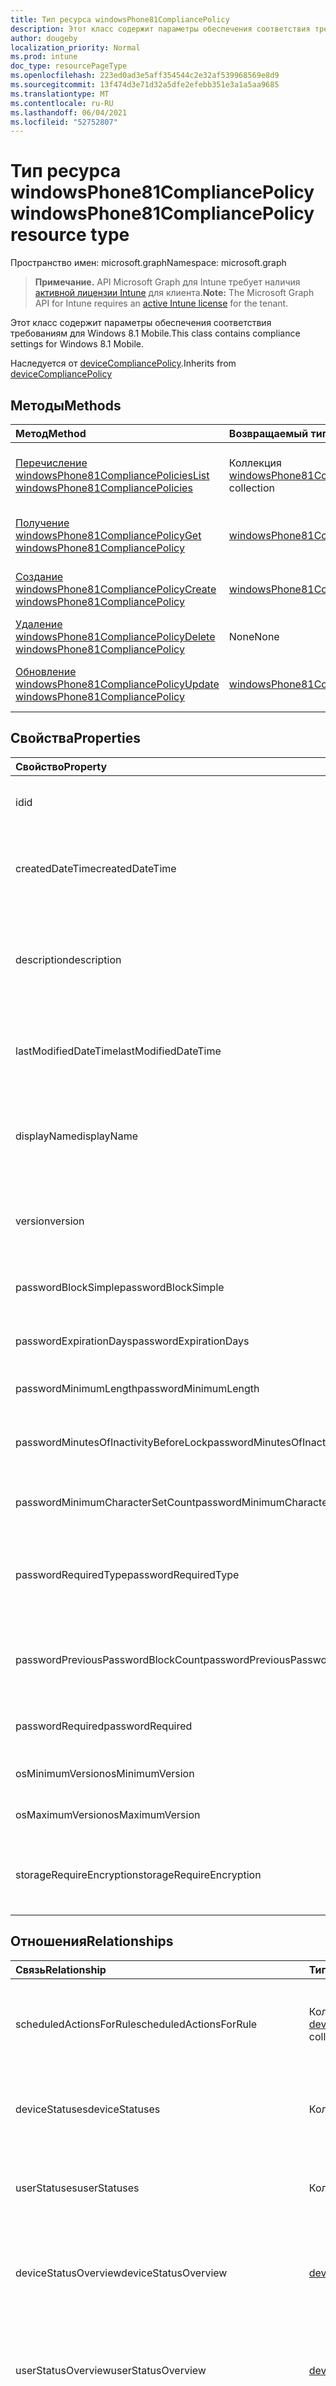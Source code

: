 ```yaml
---
title: Тип ресурса windowsPhone81CompliancePolicy
description: Этот класс содержит параметры обеспечения соответствия требованиям для Windows 8.1 Mobile.
author: dougeby
localization_priority: Normal
ms.prod: intune
doc_type: resourcePageType
ms.openlocfilehash: 223ed0ad3e5aff354544c2e32af539968569e8d9
ms.sourcegitcommit: 13f474d3e71d32a5dfe2efebb351e3a1a5aa9685
ms.translationtype: MT
ms.contentlocale: ru-RU
ms.lasthandoff: 06/04/2021
ms.locfileid: "52752807"
---
```

# <a name="windowsphone81compliancepolicy-resource-type"></a><span data-ttu-id="bdec2-103">Тип ресурса windowsPhone81CompliancePolicy</span><span class="sxs-lookup"><span data-stu-id="bdec2-103">windowsPhone81CompliancePolicy resource type</span></span>

<span data-ttu-id="bdec2-104">Пространство имен: microsoft.graph</span><span class="sxs-lookup"><span data-stu-id="bdec2-104">Namespace: microsoft.graph</span></span>

> <span data-ttu-id="bdec2-105">**Примечание.** API Microsoft Graph для Intune требует наличия [активной лицензии Intune](https://go.microsoft.com/fwlink/?linkid=839381) для клиента.</span><span class="sxs-lookup"><span data-stu-id="bdec2-105">**Note:** The Microsoft Graph API for Intune requires an [active Intune license](https://go.microsoft.com/fwlink/?linkid=839381) for the tenant.</span></span>

<span data-ttu-id="bdec2-106">Этот класс содержит параметры обеспечения соответствия требованиям для Windows 8.1 Mobile.</span><span class="sxs-lookup"><span data-stu-id="bdec2-106">This class contains compliance settings for Windows 8.1 Mobile.</span></span>


<span data-ttu-id="bdec2-107">Наследуется от [deviceCompliancePolicy](../resources/intune-deviceconfig-devicecompliancepolicy.md).</span><span class="sxs-lookup"><span data-stu-id="bdec2-107">Inherits from [deviceCompliancePolicy](../resources/intune-deviceconfig-devicecompliancepolicy.md)</span></span>

## <a name="methods"></a><span data-ttu-id="bdec2-108">Методы</span><span class="sxs-lookup"><span data-stu-id="bdec2-108">Methods</span></span>
|<span data-ttu-id="bdec2-109">Метод</span><span class="sxs-lookup"><span data-stu-id="bdec2-109">Method</span></span>|<span data-ttu-id="bdec2-110">Возвращаемый тип</span><span class="sxs-lookup"><span data-stu-id="bdec2-110">Return Type</span></span>|<span data-ttu-id="bdec2-111">Описание</span><span class="sxs-lookup"><span data-stu-id="bdec2-111">Description</span></span>|
|:---|:---|:---|
|[<span data-ttu-id="bdec2-112">Перечисление windowsPhone81CompliancePolicies</span><span class="sxs-lookup"><span data-stu-id="bdec2-112">List windowsPhone81CompliancePolicies</span></span>](../api/intune-deviceconfig-windowsphone81compliancepolicy-list.md)|<span data-ttu-id="bdec2-113">Коллекция [windowsPhone81CompliancePolicy](../resources/intune-deviceconfig-windowsphone81compliancepolicy.md)</span><span class="sxs-lookup"><span data-stu-id="bdec2-113">[windowsPhone81CompliancePolicy](../resources/intune-deviceconfig-windowsphone81compliancepolicy.md) collection</span></span>|<span data-ttu-id="bdec2-114">Список свойств и связей объектов [windowsPhone81CompliancePolicy](../resources/intune-deviceconfig-windowsphone81compliancepolicy.md).</span><span class="sxs-lookup"><span data-stu-id="bdec2-114">List properties and relationships of the [windowsPhone81CompliancePolicy](../resources/intune-deviceconfig-windowsphone81compliancepolicy.md) objects.</span></span>|
|[<span data-ttu-id="bdec2-115">Получение windowsPhone81CompliancePolicy</span><span class="sxs-lookup"><span data-stu-id="bdec2-115">Get windowsPhone81CompliancePolicy</span></span>](../api/intune-deviceconfig-windowsphone81compliancepolicy-get.md)|[<span data-ttu-id="bdec2-116">windowsPhone81CompliancePolicy</span><span class="sxs-lookup"><span data-stu-id="bdec2-116">windowsPhone81CompliancePolicy</span></span>](../resources/intune-deviceconfig-windowsphone81compliancepolicy.md)|<span data-ttu-id="bdec2-117">Считывание свойств и связей объекта [windowsPhone81CompliancePolicy](../resources/intune-deviceconfig-windowsphone81compliancepolicy.md).</span><span class="sxs-lookup"><span data-stu-id="bdec2-117">Read properties and relationships of the [windowsPhone81CompliancePolicy](../resources/intune-deviceconfig-windowsphone81compliancepolicy.md) object.</span></span>|
|[<span data-ttu-id="bdec2-118">Создание windowsPhone81CompliancePolicy</span><span class="sxs-lookup"><span data-stu-id="bdec2-118">Create windowsPhone81CompliancePolicy</span></span>](../api/intune-deviceconfig-windowsphone81compliancepolicy-create.md)|[<span data-ttu-id="bdec2-119">windowsPhone81CompliancePolicy</span><span class="sxs-lookup"><span data-stu-id="bdec2-119">windowsPhone81CompliancePolicy</span></span>](../resources/intune-deviceconfig-windowsphone81compliancepolicy.md)|<span data-ttu-id="bdec2-120">Создание объекта [windowsPhone81CompliancePolicy](../resources/intune-deviceconfig-windowsphone81compliancepolicy.md).</span><span class="sxs-lookup"><span data-stu-id="bdec2-120">Create a new [windowsPhone81CompliancePolicy](../resources/intune-deviceconfig-windowsphone81compliancepolicy.md) object.</span></span>|
|[<span data-ttu-id="bdec2-121">Удаление windowsPhone81CompliancePolicy</span><span class="sxs-lookup"><span data-stu-id="bdec2-121">Delete windowsPhone81CompliancePolicy</span></span>](../api/intune-deviceconfig-windowsphone81compliancepolicy-delete.md)|<span data-ttu-id="bdec2-122">None</span><span class="sxs-lookup"><span data-stu-id="bdec2-122">None</span></span>|<span data-ttu-id="bdec2-123">Удаление экземпляра [windowsPhone81CompliancePolicy](../resources/intune-deviceconfig-windowsphone81compliancepolicy.md).</span><span class="sxs-lookup"><span data-stu-id="bdec2-123">Deletes a [windowsPhone81CompliancePolicy](../resources/intune-deviceconfig-windowsphone81compliancepolicy.md).</span></span>|
|[<span data-ttu-id="bdec2-124">Обновление windowsPhone81CompliancePolicy</span><span class="sxs-lookup"><span data-stu-id="bdec2-124">Update windowsPhone81CompliancePolicy</span></span>](../api/intune-deviceconfig-windowsphone81compliancepolicy-update.md)|[<span data-ttu-id="bdec2-125">windowsPhone81CompliancePolicy</span><span class="sxs-lookup"><span data-stu-id="bdec2-125">windowsPhone81CompliancePolicy</span></span>](../resources/intune-deviceconfig-windowsphone81compliancepolicy.md)|<span data-ttu-id="bdec2-126">Обновление свойств объекта [windowsPhone81CompliancePolicy](../resources/intune-deviceconfig-windowsphone81compliancepolicy.md).</span><span class="sxs-lookup"><span data-stu-id="bdec2-126">Update the properties of a [windowsPhone81CompliancePolicy](../resources/intune-deviceconfig-windowsphone81compliancepolicy.md) object.</span></span>|

## <a name="properties"></a><span data-ttu-id="bdec2-127">Свойства</span><span class="sxs-lookup"><span data-stu-id="bdec2-127">Properties</span></span>
|<span data-ttu-id="bdec2-128">Свойство</span><span class="sxs-lookup"><span data-stu-id="bdec2-128">Property</span></span>|<span data-ttu-id="bdec2-129">Тип</span><span class="sxs-lookup"><span data-stu-id="bdec2-129">Type</span></span>|<span data-ttu-id="bdec2-130">Описание</span><span class="sxs-lookup"><span data-stu-id="bdec2-130">Description</span></span>|
|:---|:---|:---|
|<span data-ttu-id="bdec2-131">id</span><span class="sxs-lookup"><span data-stu-id="bdec2-131">id</span></span>|<span data-ttu-id="bdec2-132">String</span><span class="sxs-lookup"><span data-stu-id="bdec2-132">String</span></span>|<span data-ttu-id="bdec2-133">Ключ объекта.</span><span class="sxs-lookup"><span data-stu-id="bdec2-133">Key of the entity.</span></span> <span data-ttu-id="bdec2-134">Наследуется от объекта [deviceCompliancePolicy](../resources/intune-deviceconfig-devicecompliancepolicy.md).</span><span class="sxs-lookup"><span data-stu-id="bdec2-134">Inherited from [deviceCompliancePolicy](../resources/intune-deviceconfig-devicecompliancepolicy.md)</span></span>|
|<span data-ttu-id="bdec2-135">createdDateTime</span><span class="sxs-lookup"><span data-stu-id="bdec2-135">createdDateTime</span></span>|<span data-ttu-id="bdec2-136">DateTimeOffset</span><span class="sxs-lookup"><span data-stu-id="bdec2-136">DateTimeOffset</span></span>|<span data-ttu-id="bdec2-137">Дата и время создания объекта.</span><span class="sxs-lookup"><span data-stu-id="bdec2-137">DateTime the object was created.</span></span> <span data-ttu-id="bdec2-138">Наследуется от объекта [deviceCompliancePolicy](../resources/intune-deviceconfig-devicecompliancepolicy.md).</span><span class="sxs-lookup"><span data-stu-id="bdec2-138">Inherited from [deviceCompliancePolicy](../resources/intune-deviceconfig-devicecompliancepolicy.md)</span></span>|
|<span data-ttu-id="bdec2-139">description</span><span class="sxs-lookup"><span data-stu-id="bdec2-139">description</span></span>|<span data-ttu-id="bdec2-140">String</span><span class="sxs-lookup"><span data-stu-id="bdec2-140">String</span></span>|<span data-ttu-id="bdec2-141">Указанное администратором описание конфигурации устройства.</span><span class="sxs-lookup"><span data-stu-id="bdec2-141">Admin provided description of the Device Configuration.</span></span> <span data-ttu-id="bdec2-142">Наследуется от объекта [deviceCompliancePolicy](../resources/intune-deviceconfig-devicecompliancepolicy.md).</span><span class="sxs-lookup"><span data-stu-id="bdec2-142">Inherited from [deviceCompliancePolicy](../resources/intune-deviceconfig-devicecompliancepolicy.md)</span></span>|
|<span data-ttu-id="bdec2-143">lastModifiedDateTime</span><span class="sxs-lookup"><span data-stu-id="bdec2-143">lastModifiedDateTime</span></span>|<span data-ttu-id="bdec2-144">DateTimeOffset</span><span class="sxs-lookup"><span data-stu-id="bdec2-144">DateTimeOffset</span></span>|<span data-ttu-id="bdec2-145">Дата и время последнего изменения объекта.</span><span class="sxs-lookup"><span data-stu-id="bdec2-145">DateTime the object was last modified.</span></span> <span data-ttu-id="bdec2-146">Наследуется от объекта [deviceCompliancePolicy](../resources/intune-deviceconfig-devicecompliancepolicy.md).</span><span class="sxs-lookup"><span data-stu-id="bdec2-146">Inherited from [deviceCompliancePolicy](../resources/intune-deviceconfig-devicecompliancepolicy.md)</span></span>|
|<span data-ttu-id="bdec2-147">displayName</span><span class="sxs-lookup"><span data-stu-id="bdec2-147">displayName</span></span>|<span data-ttu-id="bdec2-148">String</span><span class="sxs-lookup"><span data-stu-id="bdec2-148">String</span></span>|<span data-ttu-id="bdec2-149">Указанное администратором имя конфигурации устройства.</span><span class="sxs-lookup"><span data-stu-id="bdec2-149">Admin provided name of the device configuration.</span></span> <span data-ttu-id="bdec2-150">Наследуется от объекта [deviceCompliancePolicy](../resources/intune-deviceconfig-devicecompliancepolicy.md).</span><span class="sxs-lookup"><span data-stu-id="bdec2-150">Inherited from [deviceCompliancePolicy](../resources/intune-deviceconfig-devicecompliancepolicy.md)</span></span>|
|<span data-ttu-id="bdec2-151">version</span><span class="sxs-lookup"><span data-stu-id="bdec2-151">version</span></span>|<span data-ttu-id="bdec2-152">Int32</span><span class="sxs-lookup"><span data-stu-id="bdec2-152">Int32</span></span>|<span data-ttu-id="bdec2-153">Версия конфигурации устройства.</span><span class="sxs-lookup"><span data-stu-id="bdec2-153">Version of the device configuration.</span></span> <span data-ttu-id="bdec2-154">Наследуется от объекта [deviceCompliancePolicy](../resources/intune-deviceconfig-devicecompliancepolicy.md).</span><span class="sxs-lookup"><span data-stu-id="bdec2-154">Inherited from [deviceCompliancePolicy](../resources/intune-deviceconfig-devicecompliancepolicy.md)</span></span>|
|<span data-ttu-id="bdec2-155">passwordBlockSimple</span><span class="sxs-lookup"><span data-stu-id="bdec2-155">passwordBlockSimple</span></span>|<span data-ttu-id="bdec2-156">Boolean</span><span class="sxs-lookup"><span data-stu-id="bdec2-156">Boolean</span></span>|<span data-ttu-id="bdec2-157">Определяет, нужно ли блокировать синхронизацию календаря.</span><span class="sxs-lookup"><span data-stu-id="bdec2-157">Whether or not to block syncing the calendar.</span></span>|
|<span data-ttu-id="bdec2-158">passwordExpirationDays</span><span class="sxs-lookup"><span data-stu-id="bdec2-158">passwordExpirationDays</span></span>|<span data-ttu-id="bdec2-159">Int32</span><span class="sxs-lookup"><span data-stu-id="bdec2-159">Int32</span></span>|<span data-ttu-id="bdec2-160">Количество дней до окончания срока действия пароля.</span><span class="sxs-lookup"><span data-stu-id="bdec2-160">Number of days before the password expires.</span></span>|
|<span data-ttu-id="bdec2-161">passwordMinimumLength</span><span class="sxs-lookup"><span data-stu-id="bdec2-161">passwordMinimumLength</span></span>|<span data-ttu-id="bdec2-162">Int32</span><span class="sxs-lookup"><span data-stu-id="bdec2-162">Int32</span></span>|<span data-ttu-id="bdec2-163">Минимальная длина паролей.</span><span class="sxs-lookup"><span data-stu-id="bdec2-163">Minimum length of passwords.</span></span>|
|<span data-ttu-id="bdec2-164">passwordMinutesOfInactivityBeforeLock</span><span class="sxs-lookup"><span data-stu-id="bdec2-164">passwordMinutesOfInactivityBeforeLock</span></span>|<span data-ttu-id="bdec2-165">Int32</span><span class="sxs-lookup"><span data-stu-id="bdec2-165">Int32</span></span>|<span data-ttu-id="bdec2-166">Период бездействия (в минутах), по истечении которого будет запрашиваться ввод пароля.</span><span class="sxs-lookup"><span data-stu-id="bdec2-166">Minutes of inactivity before a password is required.</span></span>|
|<span data-ttu-id="bdec2-167">passwordMinimumCharacterSetCount</span><span class="sxs-lookup"><span data-stu-id="bdec2-167">passwordMinimumCharacterSetCount</span></span>|<span data-ttu-id="bdec2-168">Int32</span><span class="sxs-lookup"><span data-stu-id="bdec2-168">Int32</span></span>|<span data-ttu-id="bdec2-169">Количество наборов символов, которые требуются для пароля.</span><span class="sxs-lookup"><span data-stu-id="bdec2-169">The number of character sets required in the password.</span></span>|
|<span data-ttu-id="bdec2-170">passwordRequiredType</span><span class="sxs-lookup"><span data-stu-id="bdec2-170">passwordRequiredType</span></span>|[<span data-ttu-id="bdec2-171">requiredPasswordType</span><span class="sxs-lookup"><span data-stu-id="bdec2-171">requiredPasswordType</span></span>](../resources/intune-deviceconfig-requiredpasswordtype.md)|<span data-ttu-id="bdec2-172">Требуемый тип пароля.</span><span class="sxs-lookup"><span data-stu-id="bdec2-172">The required password type.</span></span> <span data-ttu-id="bdec2-173">Возможные значения: `deviceDefault`, `alphanumeric`, `numeric`.</span><span class="sxs-lookup"><span data-stu-id="bdec2-173">Possible values are: `deviceDefault`, `alphanumeric`, `numeric`.</span></span>|
|<span data-ttu-id="bdec2-174">passwordPreviousPasswordBlockCount</span><span class="sxs-lookup"><span data-stu-id="bdec2-174">passwordPreviousPasswordBlockCount</span></span>|<span data-ttu-id="bdec2-175">Int32</span><span class="sxs-lookup"><span data-stu-id="bdec2-175">Int32</span></span>|<span data-ttu-id="bdec2-176">Количество предыдущих паролей, которые следует заблокировать.</span><span class="sxs-lookup"><span data-stu-id="bdec2-176">Number of previous passwords to block.</span></span> <span data-ttu-id="bdec2-177">Допустимые значения: от 0 до 24.</span><span class="sxs-lookup"><span data-stu-id="bdec2-177">Valid values 0 to 24</span></span>|
|<span data-ttu-id="bdec2-178">passwordRequired</span><span class="sxs-lookup"><span data-stu-id="bdec2-178">passwordRequired</span></span>|<span data-ttu-id="bdec2-179">Boolean</span><span class="sxs-lookup"><span data-stu-id="bdec2-179">Boolean</span></span>|<span data-ttu-id="bdec2-180">Определяет, нужно ли запрашивать ввод пароля.</span><span class="sxs-lookup"><span data-stu-id="bdec2-180">Whether or not to require a password.</span></span>|
|<span data-ttu-id="bdec2-181">osMinimumVersion</span><span class="sxs-lookup"><span data-stu-id="bdec2-181">osMinimumVersion</span></span>|<span data-ttu-id="bdec2-182">String</span><span class="sxs-lookup"><span data-stu-id="bdec2-182">String</span></span>|<span data-ttu-id="bdec2-183">Минимальная версия Windows Phone.</span><span class="sxs-lookup"><span data-stu-id="bdec2-183">Minimum Windows Phone version.</span></span>|
|<span data-ttu-id="bdec2-184">osMaximumVersion</span><span class="sxs-lookup"><span data-stu-id="bdec2-184">osMaximumVersion</span></span>|<span data-ttu-id="bdec2-185">String</span><span class="sxs-lookup"><span data-stu-id="bdec2-185">String</span></span>|<span data-ttu-id="bdec2-186">Максимальная версия Windows Phone.</span><span class="sxs-lookup"><span data-stu-id="bdec2-186">Maximum Windows Phone version.</span></span>|
|<span data-ttu-id="bdec2-187">storageRequireEncryption</span><span class="sxs-lookup"><span data-stu-id="bdec2-187">storageRequireEncryption</span></span>|<span data-ttu-id="bdec2-188">Boolean</span><span class="sxs-lookup"><span data-stu-id="bdec2-188">Boolean</span></span>|<span data-ttu-id="bdec2-189">Указывает на то, что шифрование на устройствах с Windows Phone должно быть обязательным.</span><span class="sxs-lookup"><span data-stu-id="bdec2-189">Require encryption on windows phone devices.</span></span>|

## <a name="relationships"></a><span data-ttu-id="bdec2-190">Отношения</span><span class="sxs-lookup"><span data-stu-id="bdec2-190">Relationships</span></span>
|<span data-ttu-id="bdec2-191">Связь</span><span class="sxs-lookup"><span data-stu-id="bdec2-191">Relationship</span></span>|<span data-ttu-id="bdec2-192">Тип</span><span class="sxs-lookup"><span data-stu-id="bdec2-192">Type</span></span>|<span data-ttu-id="bdec2-193">Описание</span><span class="sxs-lookup"><span data-stu-id="bdec2-193">Description</span></span>|
|:---|:---|:---|
|<span data-ttu-id="bdec2-194">scheduledActionsForRule</span><span class="sxs-lookup"><span data-stu-id="bdec2-194">scheduledActionsForRule</span></span>|<span data-ttu-id="bdec2-195">Коллекция [deviceComplianceScheduledActionForRule](../resources/intune-deviceconfig-devicecompliancescheduledactionforrule.md)</span><span class="sxs-lookup"><span data-stu-id="bdec2-195">[deviceComplianceScheduledActionForRule](../resources/intune-deviceconfig-devicecompliancescheduledactionforrule.md) collection</span></span>|<span data-ttu-id="bdec2-196">Список запланированных действий для этого правила. Наследуется от [deviceCompliancePolicy](../resources/intune-deviceconfig-devicecompliancepolicy.md).</span><span class="sxs-lookup"><span data-stu-id="bdec2-196">The list of scheduled action for this rule Inherited from [deviceCompliancePolicy](../resources/intune-deviceconfig-devicecompliancepolicy.md)</span></span>|
|<span data-ttu-id="bdec2-197">deviceStatuses</span><span class="sxs-lookup"><span data-stu-id="bdec2-197">deviceStatuses</span></span>|<span data-ttu-id="bdec2-198">Коллекция [deviceComplianceDeviceStatus](../resources/intune-deviceconfig-devicecompliancedevicestatus.md)</span><span class="sxs-lookup"><span data-stu-id="bdec2-198">[deviceComplianceDeviceStatus](../resources/intune-deviceconfig-devicecompliancedevicestatus.md) collection</span></span>|<span data-ttu-id="bdec2-199">Список DeviceComplianceDeviceStatus.</span><span class="sxs-lookup"><span data-stu-id="bdec2-199">List of DeviceComplianceDeviceStatus.</span></span> <span data-ttu-id="bdec2-200">Наследуется от объекта [deviceCompliancePolicy](../resources/intune-deviceconfig-devicecompliancepolicy.md).</span><span class="sxs-lookup"><span data-stu-id="bdec2-200">Inherited from [deviceCompliancePolicy](../resources/intune-deviceconfig-devicecompliancepolicy.md)</span></span>|
|<span data-ttu-id="bdec2-201">userStatuses</span><span class="sxs-lookup"><span data-stu-id="bdec2-201">userStatuses</span></span>|<span data-ttu-id="bdec2-202">Коллекция [deviceComplianceUserStatus](../resources/intune-deviceconfig-devicecomplianceuserstatus.md)</span><span class="sxs-lookup"><span data-stu-id="bdec2-202">[deviceComplianceUserStatus](../resources/intune-deviceconfig-devicecomplianceuserstatus.md) collection</span></span>|<span data-ttu-id="bdec2-203">Список DeviceComplianceUserStatus.</span><span class="sxs-lookup"><span data-stu-id="bdec2-203">List of DeviceComplianceUserStatus.</span></span> <span data-ttu-id="bdec2-204">Наследуется от объекта [deviceCompliancePolicy](../resources/intune-deviceconfig-devicecompliancepolicy.md).</span><span class="sxs-lookup"><span data-stu-id="bdec2-204">Inherited from [deviceCompliancePolicy](../resources/intune-deviceconfig-devicecompliancepolicy.md)</span></span>|
|<span data-ttu-id="bdec2-205">deviceStatusOverview</span><span class="sxs-lookup"><span data-stu-id="bdec2-205">deviceStatusOverview</span></span>|[<span data-ttu-id="bdec2-206">deviceComplianceDeviceOverview</span><span class="sxs-lookup"><span data-stu-id="bdec2-206">deviceComplianceDeviceOverview</span></span>](../resources/intune-deviceconfig-devicecompliancedeviceoverview.md)|<span data-ttu-id="bdec2-207">Обзор состояния обеспечения соответствия требованиям для устройств. Наследуется от [deviceCompliancePolicy](../resources/intune-deviceconfig-devicecompliancepolicy.md).</span><span class="sxs-lookup"><span data-stu-id="bdec2-207">Device compliance devices status overview Inherited from [deviceCompliancePolicy](../resources/intune-deviceconfig-devicecompliancepolicy.md)</span></span>|
|<span data-ttu-id="bdec2-208">userStatusOverview</span><span class="sxs-lookup"><span data-stu-id="bdec2-208">userStatusOverview</span></span>|[<span data-ttu-id="bdec2-209">deviceComplianceUserOverview</span><span class="sxs-lookup"><span data-stu-id="bdec2-209">deviceComplianceUserOverview</span></span>](../resources/intune-deviceconfig-devicecomplianceuseroverview.md)|<span data-ttu-id="bdec2-210">Обзор состояния обеспечения соответствия требованиям для устройств, указанного для пользователей. Наследуется от [deviceCompliancePolicy](../resources/intune-deviceconfig-devicecompliancepolicy.md).</span><span class="sxs-lookup"><span data-stu-id="bdec2-210">Device compliance users status overview Inherited from [deviceCompliancePolicy](../resources/intune-deviceconfig-devicecompliancepolicy.md)</span></span>|
|<span data-ttu-id="bdec2-211">deviceSettingStateSummaries</span><span class="sxs-lookup"><span data-stu-id="bdec2-211">deviceSettingStateSummaries</span></span>|<span data-ttu-id="bdec2-212">Коллекция [settingStateDeviceSummary](../resources/intune-deviceconfig-settingstatedevicesummary.md)</span><span class="sxs-lookup"><span data-stu-id="bdec2-212">[settingStateDeviceSummary](../resources/intune-deviceconfig-settingstatedevicesummary.md) collection</span></span>|<span data-ttu-id="bdec2-213">Сводка данных о состоянии настройки обеспечения соответствия требованиям для устройств. Наследуется от [deviceCompliancePolicy](../resources/intune-deviceconfig-devicecompliancepolicy.md).</span><span class="sxs-lookup"><span data-stu-id="bdec2-213">Compliance Setting State Device Summary Inherited from [deviceCompliancePolicy](../resources/intune-deviceconfig-devicecompliancepolicy.md)</span></span>|
|<span data-ttu-id="bdec2-214">assignments</span><span class="sxs-lookup"><span data-stu-id="bdec2-214">assignments</span></span>|<span data-ttu-id="bdec2-215">Коллекция [deviceCompliancePolicyAssignment](../resources/intune-deviceconfig-devicecompliancepolicyassignment.md)</span><span class="sxs-lookup"><span data-stu-id="bdec2-215">[deviceCompliancePolicyAssignment](../resources/intune-deviceconfig-devicecompliancepolicyassignment.md) collection</span></span>|<span data-ttu-id="bdec2-216">Коллекция назначений для этой политики обеспечения соответствия требованиям.</span><span class="sxs-lookup"><span data-stu-id="bdec2-216">The collection of assignments for this compliance policy.</span></span> <span data-ttu-id="bdec2-217">Наследуется от объекта [deviceCompliancePolicy](../resources/intune-deviceconfig-devicecompliancepolicy.md).</span><span class="sxs-lookup"><span data-stu-id="bdec2-217">Inherited from [deviceCompliancePolicy](../resources/intune-deviceconfig-devicecompliancepolicy.md)</span></span>|

## <a name="json-representation"></a><span data-ttu-id="bdec2-218">Представление JSON</span><span class="sxs-lookup"><span data-stu-id="bdec2-218">JSON Representation</span></span>
<span data-ttu-id="bdec2-219">Ниже представлено описание ресурса в формате JSON.</span><span class="sxs-lookup"><span data-stu-id="bdec2-219">Here is a JSON representation of the resource.</span></span>
<!-- {
  "blockType": "resource",
  "keyProperty": "id",
  "@odata.type": "microsoft.graph.windowsPhone81CompliancePolicy"
}
-->
``` json
{
  "@odata.type": "#microsoft.graph.windowsPhone81CompliancePolicy",
  "id": "String (identifier)",
  "createdDateTime": "String (timestamp)",
  "description": "String",
  "lastModifiedDateTime": "String (timestamp)",
  "displayName": "String",
  "version": 1024,
  "passwordBlockSimple": true,
  "passwordExpirationDays": 1024,
  "passwordMinimumLength": 1024,
  "passwordMinutesOfInactivityBeforeLock": 1024,
  "passwordMinimumCharacterSetCount": 1024,
  "passwordRequiredType": "String",
  "passwordPreviousPasswordBlockCount": 1024,
  "passwordRequired": true,
  "osMinimumVersion": "String",
  "osMaximumVersion": "String",
  "storageRequireEncryption": true
}
```




